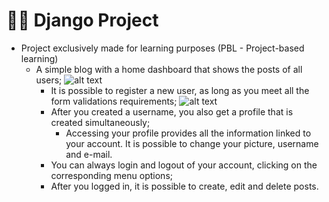# 👩‍💻 Django Project

- Project exclusively made for learning purposes (PBL - Project-based learning)
  - A simple blog with a home dashboard that shows the posts of all users;
  ![alt text](https://github.com/AmandaWillrich/django_project/blob/main/django_project/images/blog.png)
    - It is possible to register a new user, as long as you meet all the form validations requirements;
  ![alt text](https://github.com/AmandaWillrich/django_project/blob/main/django_project/images/Login.png)
    - After you created a username, you also get a profile that is created simultaneously;
      - Accessing your profile provides all the information linked to your account. It is possible to change your picture, username and e-mail.
    - You can always login and logout of your account, clicking on the corresponding menu options;
    - After you logged in, it is possible to create, edit and delete posts.